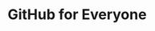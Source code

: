 ---
layout: course
title: GitHub for Everyone
description: GitHub is not just for developers. Project managers, tech writers, and other people who help build software can use GitHub to work with developers and with each other. Get an introduction to Git and GitHub concepts and learn how to use version control  in your role without touching the command line.

sections:
  -
    title: Getting Started with Collaboration
    description: This section introduces you to GitHub and the collaboration features we will use throughout the class.
    modules:
      - COLL-00_Introducing-github
      - COLL-01_Exploring-a-repository
      - COLL-02_Using-issues
      - COLL-03_Watching-notifications-stars-explore
      - CONT-CLI-14_Creating-repository-local
  -
    title: Creating Your First Pull Request
    description: In this section you will learn about the GitHub flow and create your first pull request.
    modules:
      - CONT-01_Understanding-github-flow
      - CONT-02_Using-branches
      - CONT-030_Creating-files-platform
      - CONT-035_Creating-pull-requests
      - POLL-01_Pace-poll-01
      - CONT-04_Editing-pull-request-files
      - CONT-05_Merging-pull-requests
  -
    title: Using the GitHub Desktop Application
    description: In this section you will learn how to clone the repository to your desktop and work locally to make changes.
    modules:
      - CONT-GHM-01_Basic-Configuration
      - CONT-GHM-02_Cloning-repository
      - CONT-GHM-03_Editing-local-files
      - CONT-GHM-04_Two_Stage_Commit
      - CONT-GHM-05_Sync-changes
  -
    title: Managing Projects on GitHub
    description: In this section you will learn about the project management features in GitHub.
    modules:
      - PROJ-01_Managing-issues-pull-requests
      - PROJ-02_Using-milestones
      - PROJ-03_Using-pulse-graphs

---